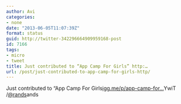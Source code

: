 ```yaml
---
author: Avi
categories:
- none
date: "2013-06-05T11:07:39Z"
format: status
guid: http://twitter-342296664909959168-post
id: 7166
tags:
- micro
- tweet
title: Just contributed to “App Camp For Girls” http:…
url: /post/just-contributed-to-app-camp-for-girls-http/
---
```

Just contributed to “App Camp For Girls[igg.me/p/app-camp-for…](http://igg.me/p/app-camp-for-girls/cstw/3543919)YwiT /[@rands](http://twitter.com/rands)ands